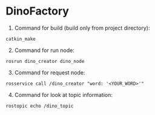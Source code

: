 # DinoFactory
1. Command for build (build only from project directory): 
```
catkin_make
```
2. Command for run node: 
```
rosrun dino_creator dino_node
```
3. Command for request node:
```
rosservice call /dino_creator "word: '<YOUR_WORD>'"
```
4. Command for look at topic information:
```
rostopic echo /dino_topic
```
